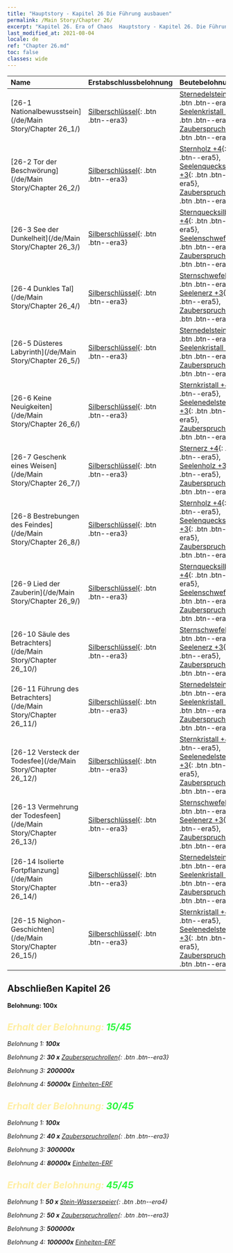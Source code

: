 ```yaml
---
title: "Hauptstory - Kapitel 26 Die Führung ausbauen"
permalink: /Main Story/Chapter 26/
excerpt: "Kapitel 26. Era of Chaos  Hauptstory - Kapitel 26. Die Führung ausbauen"
last_modified_at: 2021-08-04
locale: de
ref: "Chapter 26.md"
toc: false
classes: wide
---
```


  | Name |  Erstabschlussbelohnung | Beutebelohnung |
  |:------------|:------------|:------------| 
  | [26-1 Nationalbewusstsein](/de/Main Story/Chapter 26_1/) | [Silberschlüssel](/ItemsDE/con_693/){: .btn .btn--era3} | [Sternedelsteine +4](/ItemsDE/mat_93/){: .btn .btn--era5}, [Seelenkristall +3](/ItemsDE/mat_87/){: .btn .btn--era5}, [Zauberspruchrollen](/ItemsDE/con_694/){: .btn .btn--era3} |
  | [26-2 Tor der Beschwörung](/de/Main Story/Chapter 26_2/) | [Silberschlüssel](/ItemsDE/con_693/){: .btn .btn--era3} | [Sternholz +4](/ItemsDE/mat_90/){: .btn .btn--era5}, [Seelenquecksilber +3](/ItemsDE/mat_84/){: .btn .btn--era5}, [Zauberspruchrollen](/ItemsDE/con_694/){: .btn .btn--era3} |
  | [26-3 See der Dunkelheit](/de/Main Story/Chapter 26_3/) | [Silberschlüssel](/ItemsDE/con_693/){: .btn .btn--era3} | [Sternquecksilber +4](/ItemsDE/mat_91/){: .btn .btn--era5}, [Seelenschwefel +3](/ItemsDE/mat_85/){: .btn .btn--era5}, [Zauberspruchrollen](/ItemsDE/con_694/){: .btn .btn--era3} |
  | [26-4 Dunkles Tal](/de/Main Story/Chapter 26_4/) | [Silberschlüssel](/ItemsDE/con_693/){: .btn .btn--era3} | [Sternschwefel +4](/ItemsDE/mat_92/){: .btn .btn--era5}, [Seelenerz +3](/ItemsDE/mat_82/){: .btn .btn--era5}, [Zauberspruchrollen](/ItemsDE/con_694/){: .btn .btn--era3} |
  | [26-5 Düsteres Labyrinth](/de/Main Story/Chapter 26_5/) | [Silberschlüssel](/ItemsDE/con_693/){: .btn .btn--era3} | [Sternedelsteine +4](/ItemsDE/mat_93/){: .btn .btn--era5}, [Seelenkristall +3](/ItemsDE/mat_87/){: .btn .btn--era5}, [Zauberspruchrollen](/ItemsDE/con_694/){: .btn .btn--era3} |
  | [26-6 Keine Neuigkeiten](/de/Main Story/Chapter 26_6/) | [Silberschlüssel](/ItemsDE/con_693/){: .btn .btn--era3} | [Sternkristall +4](/ItemsDE/mat_94/){: .btn .btn--era5}, [Seelenedelsteine +3](/ItemsDE/mat_86/){: .btn .btn--era5}, [Zauberspruchrollen](/ItemsDE/con_694/){: .btn .btn--era3} |
  | [26-7 Geschenk eines Weisen](/de/Main Story/Chapter 26_7/) | [Silberschlüssel](/ItemsDE/con_693/){: .btn .btn--era3} | [Sternerz +4](/ItemsDE/mat_89/){: .btn .btn--era5}, [Seelenholz +3](/ItemsDE/mat_83/){: .btn .btn--era5}, [Zauberspruchrollen](/ItemsDE/con_694/){: .btn .btn--era3} |
  | [26-8 Bestrebungen des Feindes](/de/Main Story/Chapter 26_8/) | [Silberschlüssel](/ItemsDE/con_693/){: .btn .btn--era3} | [Sternholz +4](/ItemsDE/mat_90/){: .btn .btn--era5}, [Seelenquecksilber +3](/ItemsDE/mat_84/){: .btn .btn--era5}, [Zauberspruchrollen](/ItemsDE/con_694/){: .btn .btn--era3} |
  | [26-9 Lied der Zauberin](/de/Main Story/Chapter 26_9/) | [Silberschlüssel](/ItemsDE/con_693/){: .btn .btn--era3} | [Sternquecksilber +4](/ItemsDE/mat_91/){: .btn .btn--era5}, [Seelenschwefel +3](/ItemsDE/mat_85/){: .btn .btn--era5}, [Zauberspruchrollen](/ItemsDE/con_694/){: .btn .btn--era3} |
  | [26-10 Säule des Betrachters](/de/Main Story/Chapter 26_10/) | [Silberschlüssel](/ItemsDE/con_693/){: .btn .btn--era3} | [Sternschwefel +4](/ItemsDE/mat_92/){: .btn .btn--era5}, [Seelenerz +3](/ItemsDE/mat_82/){: .btn .btn--era5}, [Zauberspruchrollen](/ItemsDE/con_694/){: .btn .btn--era3} |
  | [26-11 Führung des Betrachters](/de/Main Story/Chapter 26_11/) | [Silberschlüssel](/ItemsDE/con_693/){: .btn .btn--era3} | [Sternedelsteine +4](/ItemsDE/mat_93/){: .btn .btn--era5}, [Seelenkristall +3](/ItemsDE/mat_87/){: .btn .btn--era5}, [Zauberspruchrollen](/ItemsDE/con_694/){: .btn .btn--era3} |
  | [26-12 Versteck der Todesfee](/de/Main Story/Chapter 26_12/) | [Silberschlüssel](/ItemsDE/con_693/){: .btn .btn--era3} | [Sternkristall +4](/ItemsDE/mat_94/){: .btn .btn--era5}, [Seelenedelsteine +3](/ItemsDE/mat_86/){: .btn .btn--era5}, [Zauberspruchrollen](/ItemsDE/con_694/){: .btn .btn--era3} |
  | [26-13 Vermehrung der Todesfeen](/de/Main Story/Chapter 26_13/) | [Silberschlüssel](/ItemsDE/con_693/){: .btn .btn--era3} | [Sternschwefel +4](/ItemsDE/mat_92/){: .btn .btn--era5}, [Seelenerz +3](/ItemsDE/mat_82/){: .btn .btn--era5}, [Zauberspruchrollen](/ItemsDE/con_694/){: .btn .btn--era3} |
  | [26-14 Isolierte Fortpflanzung](/de/Main Story/Chapter 26_14/) | [Silberschlüssel](/ItemsDE/con_693/){: .btn .btn--era3} | [Sternedelsteine +4](/ItemsDE/mat_93/){: .btn .btn--era5}, [Seelenkristall +3](/ItemsDE/mat_87/){: .btn .btn--era5}, [Zauberspruchrollen](/ItemsDE/con_694/){: .btn .btn--era3} |
  | [26-15 Nighon-Geschichten](/de/Main Story/Chapter 26_15/) | [Silberschlüssel](/ItemsDE/con_693/){: .btn .btn--era3} | [Sternkristall +4](/ItemsDE/mat_94/){: .btn .btn--era5}, [Seelenedelsteine +3](/ItemsDE/mat_86/){: .btn .btn--era5}, [Zauberspruchrollen](/ItemsDE/con_694/){: .btn .btn--era3} |


## Abschließen Kapitel 26

 **Belohnung:**  **100x** <i class="fas fa-gem"/>



## <span style="color: #ffeea0">Erhalt der Belohnung: </span><span style="color: #27f73a">15/45</span>

 Belohnung 1:  **100x** <i class="fas fa-gem"/>

 Belohnung 2: **30 x** [Zauberspruchrollen](/ItemsDE/con_694/){: .btn .btn--era3}

 Belohnung 3:  **200000x** <i class="fas fa-coins"/>

 Belohnung 4:  **50000x** [Einheiten-ERF](/ItemsDE/con_902/)



## <span style="color: #ffeea0">Erhalt der Belohnung: </span><span style="color: #27f73a">30/45</span>

 Belohnung 1:  **100x** <i class="fas fa-gem"/>

 Belohnung 2: **40 x** [Zauberspruchrollen](/ItemsDE/con_694/){: .btn .btn--era3}

 Belohnung 3:  **300000x** <i class="fas fa-coins"/>

 Belohnung 4:  **80000x** [Einheiten-ERF](/ItemsDE/con_902/)



## <span style="color: #ffeea0">Erhalt der Belohnung: </span><span style="color: #27f73a">45/45</span>

 Belohnung 1: **50 x** [Stein-Wasserspeier](/ItemsDE/unt_236/){: .btn .btn--era4}

 Belohnung 2: **50 x** [Zauberspruchrollen](/ItemsDE/con_694/){: .btn .btn--era3}

 Belohnung 3:  **500000x** <i class="fas fa-coins"/>

 Belohnung 4:  **100000x** [Einheiten-ERF](/ItemsDE/con_902/)

